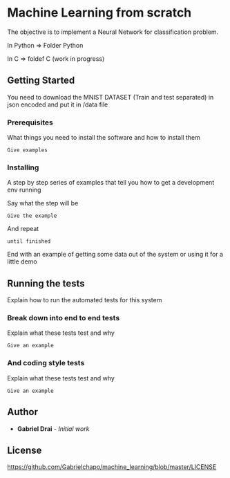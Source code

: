# Machine Learning from scratch

The objective is to implement a Neural Network for classification problem.

In Python => Folder Python

In C      => foldef C (work in progress)

## Getting Started

You need to download the MNIST DATASET (Train and test separated) in json encoded and put it in /data file

### Prerequisites

What things you need to install the software and how to install them

```
Give examples
```

### Installing

A step by step series of examples that tell you how to get a development env running

Say what the step will be

```
Give the example
```

And repeat

```
until finished
```

End with an example of getting some data out of the system or using it for a little demo

## Running the tests

Explain how to run the automated tests for this system

### Break down into end to end tests

Explain what these tests test and why

```
Give an example
```

### And coding style tests

Explain what these tests test and why

```
Give an example
```

## Author

* **Gabriel Drai** - *Initial work* 

## License

https://github.com/Gabrielchapo/machine_learning/blob/master/LICENSE
